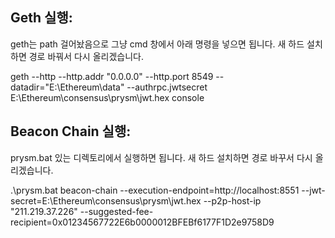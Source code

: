 ## Geth 실행: 

geth는 path 걸어놨음으로 그냥 cmd 창에서 아래 명령을 넣으면 됩니다. 새 하드 설치하면 경로 바꿔서 다시 올리겠습니다. 

geth --http --http.addr "0.0.0.0" --http.port 8549 --datadir="E:\Ethereum\data" --authrpc.jwtsecret E:\Ethereum\consensus\prysm\jwt.hex console

## Beacon Chain 실행: 

prysm.bat 있는 디렉토리에서 실행하면 됩니다. 새 하드 설치하면 경로 바꾸서 다시 올리겠습니다. 

.\prysm.bat beacon-chain --execution-endpoint=http://localhost:8551 --jwt-secret=E:\Ethereum\consensus\prysm\jwt.hex --p2p-host-ip "211.219.37.226" --suggested-fee-recipient=0x01234567722E6b0000012BFEBf6177F1D2e9758D9
